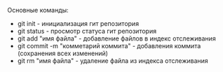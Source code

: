 Основные команды:
- git init - инициализация гит репозитория
- git status - просмотр статуса гит репозитория
- git add "имя файла" - добавление файлов в индекс отслеживания
- git commit -m "комметарий коммита" - добавления коммита (сохранения всех изменений)
- git rm "имя файла" - удаление файла из индекса отслеживания


